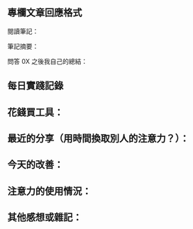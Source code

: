 ## 專欄文章回應格式

閱讀筆記：

筆記摘要：


問答 0X 之後我自己的總結：


## 每日實踐記錄

**花錢買工具：**
-

**最近的分享（用時間換取別人的注意力？）：**
-

**今天的改善：**
-

**注意力的使用情況：**
-

**其他感想或雜記：**
-
